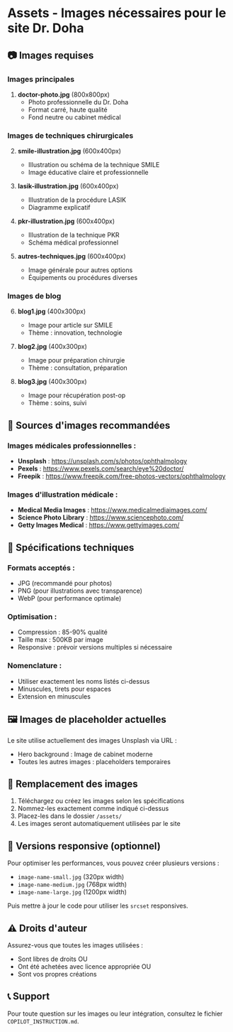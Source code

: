 # Assets - Images nécessaires pour le site Dr. Doha

## 📷 Images requises

### Images principales

1. **doctor-photo.jpg** (800x800px)
   - Photo professionnelle du Dr. Doha
   - Format carré, haute qualité
   - Fond neutre ou cabinet médical

### Images de techniques chirurgicales

2. **smile-illustration.jpg** (600x400px)

   - Illustration ou schéma de la technique SMILE
   - Image éducative claire et professionnelle

3. **lasik-illustration.jpg** (600x400px)

   - Illustration de la procédure LASIK
   - Diagramme explicatif

4. **pkr-illustration.jpg** (600x400px)

   - Illustration de la technique PKR
   - Schéma médical professionnel

5. **autres-techniques.jpg** (600x400px)
   - Image générale pour autres options
   - Équipements ou procédures diverses

### Images de blog

6. **blog1.jpg** (400x300px)

   - Image pour article sur SMILE
   - Thème : innovation, technologie

7. **blog2.jpg** (400x300px)

   - Image pour préparation chirurgie
   - Thème : consultation, préparation

8. **blog3.jpg** (400x300px)
   - Image pour récupération post-op
   - Thème : soins, suivi

## 🎨 Sources d'images recommandées

### Images médicales professionnelles :

- **Unsplash** : https://unsplash.com/s/photos/ophthalmology
- **Pexels** : https://www.pexels.com/search/eye%20doctor/
- **Freepik** : https://www.freepik.com/free-photos-vectors/ophthalmology

### Images d'illustration médicale :

- **Medical Media Images** : https://www.medicalmediaimages.com/
- **Science Photo Library** : https://www.sciencephoto.com/
- **Getty Images Medical** : https://www.gettyimages.com/

## 🔧 Spécifications techniques

### Formats acceptés :

- JPG (recommandé pour photos)
- PNG (pour illustrations avec transparence)
- WebP (pour performance optimale)

### Optimisation :

- Compression : 85-90% qualité
- Taille max : 500KB par image
- Responsive : prévoir versions multiples si nécessaire

### Nomenclature :

- Utiliser exactement les noms listés ci-dessus
- Minuscules, tirets pour espaces
- Extension en minuscules

## 🖼️ Images de placeholder actuelles

Le site utilise actuellement des images Unsplash via URL :

- Hero background : Image de cabinet moderne
- Toutes les autres images : placeholders temporaires

## 🔄 Remplacement des images

1. Téléchargez ou créez les images selon les spécifications
2. Nommez-les exactement comme indiqué ci-dessus
3. Placez-les dans le dossier `/assets/`
4. Les images seront automatiquement utilisées par le site

## 📱 Versions responsive (optionnel)

Pour optimiser les performances, vous pouvez créer plusieurs versions :

- `image-name-small.jpg` (320px width)
- `image-name-medium.jpg` (768px width)
- `image-name-large.jpg` (1200px width)

Puis mettre à jour le code pour utiliser les `srcset` responsives.

## ⚠️ Droits d'auteur

Assurez-vous que toutes les images utilisées :

- Sont libres de droits OU
- Ont été achetées avec licence appropriée OU
- Sont vos propres créations

## 📞 Support

Pour toute question sur les images ou leur intégration, consultez le fichier `COPILOT_INSTRUCTION.md`.
